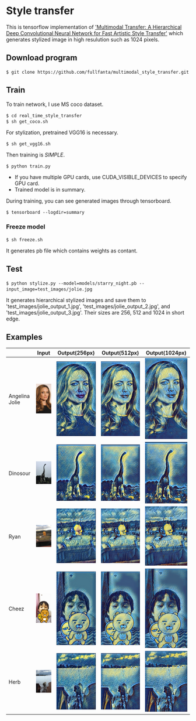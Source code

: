 # Style transfer
This is tensorflow implementation of ['Multimodal Transfer: A Hierarchical Deep Convolutional Neural Network for Fast Artistic Style Transfer'](https://arxiv.org/abs/1612.01895) which generates stylized image in high resulution such as 1024 pixels.


## Download program
```
$ git clone https://github.com/fullfanta/multimodal_style_transfer.git
```


## Train
To train network, I use MS coco dataset.
```
$ cd real_time_style_transfer
$ sh get_coco.sh
```

For stylization, pretrained VGG16 is necessary.
```
$ sh get_vgg16.sh
```

Then training is *SIMPLE*.
```
$ python train.py
```
- If you have multiple GPU cards, use CUDA_VISIBLE_DEVICES to specify GPU card.
- Trained model is in summary.

During training, you can see generated images through tensorboard.
```
$ tensorboard --logdir=summary
```


### Freeze model
```
$ sh freeze.sh
```
It generates pb file which contains weights as contant.

## Test
```
$ python stylize.py --model=models/starry_night.pb --input_image=test_images/jolie.jpg
```
It generates hierarchical stylized images and save them to 'test_images/jolie_output_1.jpg', 'test_images/jolie_output_2.jpg', and 'test_images/jolie_output_3.jpg'. Their sizes are 256, 512 and 1024 in short edge.


## Examples
|    | Input | Output(256px) | Output(512px) | Output(1024px) |
|----|-------|---------------|---------------|----------------|
|Angelina Jolie|<img src='test_images/jolie.jpg' width='256px'>|<img src='test_images/jolie_output_1.jpg' width='256px'>|<img src='test_images/jolie_output_2.jpg' width='256px'>|<img src='test_images/jolie_output_3.jpg' width='256px'>|
|Dinosour|<img src='test_images/dinosour.png' width='256px'>|<img src='test_images/dinosour_output_1.jpg' width='256px'>|<img src='test_images/dinosour_output_2.jpg' width='256px'>|<img src='test_images/dinosour_output_3.jpg' width='256px'>|
|Ryan|<img src='test_images/ryan.png' width='256px'>|<img src='test_images/ryan_output_1.jpg' width='256px'>|<img src='test_images/ryan_output_2.jpg' width='256px'>|<img src='test_images/ryan_output_3.jpg' width='256px'>|
|Cheez|<img src='test_images/cheez.png' width='256px'>|<img src='test_images/cheez_output_1.jpg' width='256px'>|<img src='test_images/cheez_output_2.jpg' width='256px'>|<img src='test_images/cheez_output_3.jpg' width='256px'>|
|Herb|<img src='test_images/herb.png' width='256px'>|<img src='test_images/herb_output_1.jpg' width='256px'>|<img src='test_images/herb_output_2.jpg' width='256px'>|<img src='test_images/herb_output_3.jpg' width='256px'>|

